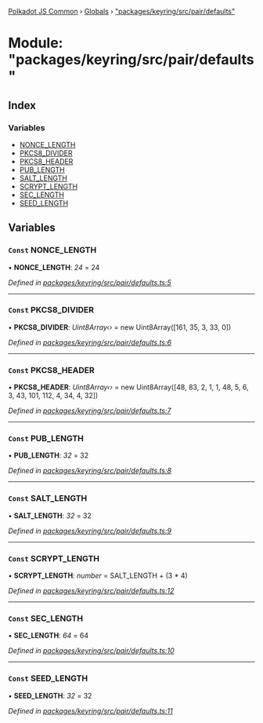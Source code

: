 [Polkadot JS Common](../README.md) › [Globals](../globals.md) › ["packages/keyring/src/pair/defaults"](_packages_keyring_src_pair_defaults_.md)

# Module: "packages/keyring/src/pair/defaults"

## Index

### Variables

* [NONCE_LENGTH](_packages_keyring_src_pair_defaults_.md#const-nonce_length)
* [PKCS8_DIVIDER](_packages_keyring_src_pair_defaults_.md#const-pkcs8_divider)
* [PKCS8_HEADER](_packages_keyring_src_pair_defaults_.md#const-pkcs8_header)
* [PUB_LENGTH](_packages_keyring_src_pair_defaults_.md#const-pub_length)
* [SALT_LENGTH](_packages_keyring_src_pair_defaults_.md#const-salt_length)
* [SCRYPT_LENGTH](_packages_keyring_src_pair_defaults_.md#const-scrypt_length)
* [SEC_LENGTH](_packages_keyring_src_pair_defaults_.md#const-sec_length)
* [SEED_LENGTH](_packages_keyring_src_pair_defaults_.md#const-seed_length)

## Variables

### `Const` NONCE_LENGTH

• **NONCE_LENGTH**: *24* = 24

*Defined in [packages/keyring/src/pair/defaults.ts:5](https://github.com/polkadot-js/common/blob/038ef42f/packages/keyring/src/pair/defaults.ts#L5)*

___

### `Const` PKCS8_DIVIDER

• **PKCS8_DIVIDER**: *Uint8Array‹›* = new Uint8Array([161, 35, 3, 33, 0])

*Defined in [packages/keyring/src/pair/defaults.ts:6](https://github.com/polkadot-js/common/blob/038ef42f/packages/keyring/src/pair/defaults.ts#L6)*

___

### `Const` PKCS8_HEADER

• **PKCS8_HEADER**: *Uint8Array‹›* = new Uint8Array([48, 83, 2, 1, 1, 48, 5, 6, 3, 43, 101, 112, 4, 34, 4, 32])

*Defined in [packages/keyring/src/pair/defaults.ts:7](https://github.com/polkadot-js/common/blob/038ef42f/packages/keyring/src/pair/defaults.ts#L7)*

___

### `Const` PUB_LENGTH

• **PUB_LENGTH**: *32* = 32

*Defined in [packages/keyring/src/pair/defaults.ts:8](https://github.com/polkadot-js/common/blob/038ef42f/packages/keyring/src/pair/defaults.ts#L8)*

___

### `Const` SALT_LENGTH

• **SALT_LENGTH**: *32* = 32

*Defined in [packages/keyring/src/pair/defaults.ts:9](https://github.com/polkadot-js/common/blob/038ef42f/packages/keyring/src/pair/defaults.ts#L9)*

___

### `Const` SCRYPT_LENGTH

• **SCRYPT_LENGTH**: *number* = SALT_LENGTH + (3 * 4)

*Defined in [packages/keyring/src/pair/defaults.ts:12](https://github.com/polkadot-js/common/blob/038ef42f/packages/keyring/src/pair/defaults.ts#L12)*

___

### `Const` SEC_LENGTH

• **SEC_LENGTH**: *64* = 64

*Defined in [packages/keyring/src/pair/defaults.ts:10](https://github.com/polkadot-js/common/blob/038ef42f/packages/keyring/src/pair/defaults.ts#L10)*

___

### `Const` SEED_LENGTH

• **SEED_LENGTH**: *32* = 32

*Defined in [packages/keyring/src/pair/defaults.ts:11](https://github.com/polkadot-js/common/blob/038ef42f/packages/keyring/src/pair/defaults.ts#L11)*
